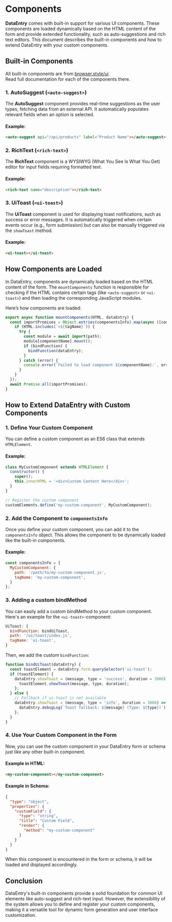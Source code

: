 
# Components

**DataEntry** comes with built-in support for various UI components. These components are loaded dynamically based on the HTML content of the form and provide extended functionality, such as auto-suggestions and rich text editors. This document describes the built-in components and how to extend DataEntry with your custom components.

## Built-in Components

All built-in components are from [browser.style/ui](https://browser.style/ui).  
Read full documentation for each of the components there.

### 1. **AutoSuggest (`<auto-suggest>`)**
The **AutoSuggest** component provides real-time suggestions as the user types, fetching data from an external API. It automatically populates relevant fields when an option is selected.

#### Example:
```html
<auto-suggest api="/api/products" label="Product Name"></auto-suggest>
```

### 2. **RichText (`<rich-text>`)**
The **RichText** component is a WYSIWYG (What You See Is What You Get) editor for input fields requiring formatted text.

#### Example:
```html
<rich-text name="description"></rich-text>
```

### 3. **UiToast (`<ui-toast>`)**
The **UiToast** component is used for displaying toast notifications, such as success or error messages. It is automatically triggered when certain events occur (e.g., form submission) but can also be manually triggered via the `showToast` method.

#### Example:
```html
<ui-toast></ui-toast>
```

## How Components are Loaded

In DataEntry, components are dynamically loaded based on the HTML content of the form. The `mountComponents` function is responsible for checking if the HTML contains certain tags (like `<auto-suggest>` or `<ui-toast>`) and then loading the corresponding JavaScript modules.

Here’s how components are loaded:

```javascript
export async function mountComponents(HTML, dataEntry) {
  const importPromises = Object.entries(componentsInfo).map(async ([componentName, { bindFunction, path, tagName }]) => {
    if (HTML.includes(`<${tagName}`)) {
      try {
        const module = await import(path);
        module[componentName].mount();
        if (bindFunction) {
          bindFunction(dataEntry);
        }
      } catch (error) {
        console.error(`Failed to load component ${componentName}:`, error);
      }
    }
  });
  await Promise.all(importPromises);
}
```

## How to Extend DataEntry with Custom Components

### 1. **Define Your Custom Component**

You can define a custom component as an ES6 class that extends `HTMLElement`.

#### Example:
```javascript
class MyCustomComponent extends HTMLElement {
  constructor() {
    super();
    this.innerHTML = '<div>Custom Content Here</div>';
  }
}

// Register the custom component
customElements.define('my-custom-component', MyCustomComponent);
```

### 2. **Add the Component to `componentsInfo`**

Once you define your custom component, you can add it to the `componentsInfo` object. This allows the component to be dynamically loaded like the built-in components.

#### Example:
```javascript
const componentsInfo = {
  MyCustomComponent: {
    path: '/path/to/my-custom-component.js',
    tagName: 'my-custom-component',
  }
};
```

### 3. Adding a custom bindMethod
You can easily add a custom bindMethod to your custom component. Here's an example for the `<ui-toast>`-component:

```js
UiToast: {
  bindFunction: bindUiToast,
  path: '/ui/toast/index.js',
  tagName: 'ui-toast',
}
```

Then, we add the custom `bindFunction`:

```js
function bindUiToast(dataEntry) {
  const toastElement = dataEntry.form.querySelector('ui-toast');
  if (toastElement) {
    dataEntry.showToast = (message, type = 'success', duration = 3000) => {
      toastElement.showToast(message, type, duration);
    };
  } else {
    // Fallback if ui-toast is not available
    dataEntry.showToast = (message, type = 'info', duration = 3000) => {
      dataEntry.debugLog(`Toast fallback: ${message} (Type: ${type})`);
    };
  }
}
```


### 4. **Use Your Custom Component in the Form**

Now, you can use the custom component in your DataEntry form or schema just like any other built-in component.

#### Example in HTML:
```html
<my-custom-component></my-custom-component>
```

#### Example in Schema:
```json
{
  "type": "object",
  "properties": {
    "customField": {
      "type": "string",
      "title": "Custom Field",
      "render": {
        "method": "my-custom-component"
      }
    }
  }
}
```

When this component is encountered in the form or schema, it will be loaded and displayed accordingly.

## Conclusion

DataEntry's built-in components provide a solid foundation for common UI elements like auto-suggest and rich-text input. However, the extensibility of the system allows you to define and register your custom components, making it a versatile tool for dynamic form generation and user interface customization.
